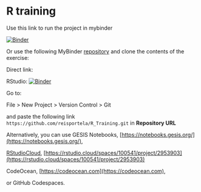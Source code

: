 # R training

Use this link to run the project in mybinder

[![Binder](https://mybinder.org/badge_logo.svg)](https://mybinder.org/v2/gh/reisportela/R_Training/HEAD?urlpath=rstudio)

Or use the following MyBinder [repository](https://github.com/reisportela/R_plus_RStudio) and clone the contents of the exercise:

Direct link:

RStudio: [![Binder](https://mybinder.org/badge_logo.svg)](https://mybinder.org/v2/gh/reisportela/R_plus_RStudio/HEAD?urlpath=rstudio)

Go to:

File > New Project > Version Control > Git

and paste the following link `https://github.com/reisportela/R_Training.git` in **Repository URL**

Alternatively, you can use GESIS Notebooks,
[https://notebooks.gesis.org/](https://notebooks.gesis.org/),

[RStudioCloud](https://rstudio.cloud), [https://rstudio.cloud/spaces/100541/project/2953903](https://rstudio.cloud/spaces/100541/project/2953903)

CodeOcean, [https://codeocean.com](https://codeocean.com),

or GitHub Codespaces.